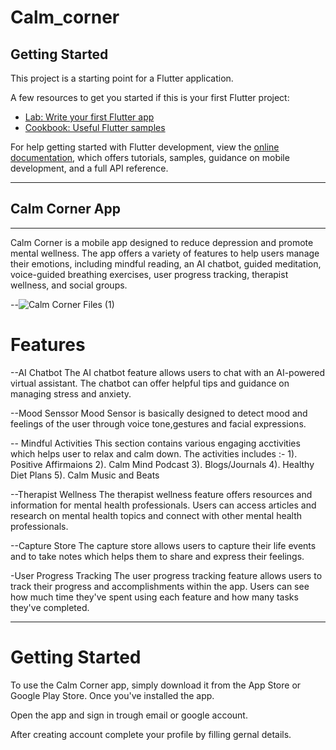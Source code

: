 # Calm_corner

## Getting Started

This project is a starting point for a Flutter application.

A few resources to get you started if this is your first Flutter project:

- [Lab: Write your first Flutter app](https://docs.flutter.dev/get-started/codelab)
- [Cookbook: Useful Flutter samples](https://docs.flutter.dev/cookbook)

For help getting started with Flutter development, view the
[online documentation](https://docs.flutter.dev/), which offers tutorials,
samples, guidance on mobile development, and a full API reference.
________________________________________________________________________________________________________________________________________

## Calm Corner App
________________

Calm Corner is a mobile app designed to reduce depression and promote mental wellness. The app offers a variety of features to help users manage their emotions, including mindful reading, an AI chatbot, guided meditation, voice-guided breathing exercises, user progress tracking, therapist wellness, and social groups.

--![Calm Corner Files (1)](https://user-images.githubusercontent.com/124333482/228835633-21aa3764-f3f3-4a2e-b7c5-c0c7ec5917fa.png)

# Features

--AI Chatbot
The AI chatbot feature allows users to chat with an AI-powered virtual assistant. The chatbot can offer helpful tips and guidance on managing stress and anxiety.

--Mood Senssor 
    Mood Sensor is basically designed to detect mood and feelings of the user through voice tone,gestures and facial expressions.
    
-- Mindful Activities 
    This section contains various engaging acctivities which helps user to relax and calm down. 
    The activities includes :-
    1). Positive  Affirmaions 
    2). Calm Mind Podcast 
    3). Blogs/Journals 
    4). Healthy Diet Plans
    5). Calm Music and Beats 
    

--Therapist Wellness
      The therapist wellness feature offers resources and information for mental health professionals. Users can access articles and research on mental health topics             and connect with other mental health professionals.
      
--Capture Store 
       The capture store allows users to capture their life events and to take notes which helps them to share and express their feelings.
       
 -User Progress Tracking
The user progress tracking feature allows users to track their progress and accomplishments within the app. Users can see how much time they've spent using each feature and how many tasks they've completed.      
__ _ _ _ _ __________________________________________________________________________________________________ _ _ _ _ _ _

# Getting Started

To use the Calm Corner app, simply download it from the App Store or Google Play Store. Once you've installed the app.

Open the app and sign in trough email or google account.

After creating account complete your profile by filling gernal details.



